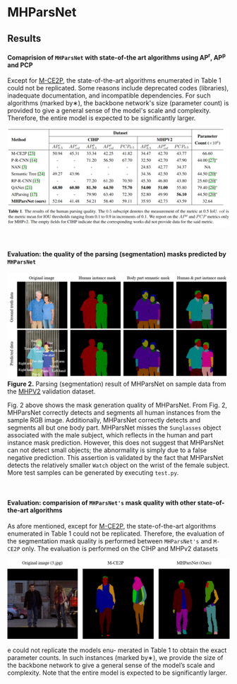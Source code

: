 # MHParsNet

## Results
#### Comaprision of ```MHParsNet``` with state-of-the art algorithms using AP<sup>r</sup>, AP<sup>p</sup> and PCP
Except for [M-CE2P](https://github.com/RanTaimu/M-CE2P), the state-of-the-art algorithms enumerated in Table 1 could not be replicated. Some reasons include deprecated codes (libraries), inadequate documentation, and incompatible dependencies. For such algorithms (marked by∗), the backbone network's size (parameter count) is provided to give a general sense of the model's scale and complexity. Therefore, the entire model is expected to be significantly larger.

![Figure 1. Evaluation results tabel](results_table.png)

&nbsp;


#### Evaluation: the quality of the parsing (segmentation) masks predicted by ```MHParsNet```
![Figure 2. Application algorithm](segmentation_result.png)
**Figure 2.** Parsing (segmentation) result of MHParsNet on sample data from the [MHPV2](https://lv-mhp.github.io/dataset) validation dataset.
&nbsp;

Fig. 2 above shows the mask generation quality of MHParsNet. From Fig. 2, MHParsNet correctly detects and segments all human instances from the sample RGB image. Additionally, MHParsNet correctly detects and segments all but one body part. MHParsNet misses the ```Sunglasses``` object associated with the male subject, which reflects in the human and part instance mask prediction. However, this does not suggest that MHParsNet can not detect small objects; the abnormality is simply due to a false negative prediction. This assertion is validated by the fact that MHParsNet detects the relatively smaller ```Watch``` object on the wrist of the female subject. More test samples can be generated by executing ```test.py```.

&nbsp;
#### Evaluation: comparision of ```MHParsNet's``` mask quality with other state-of-the-art algorithms
As afore mentioned, except for [M-CE2P](https://github.com/RanTaimu/M-CE2P), the state-of-the-art algorithms enumerated in Table 1 could not be replicated. Therefore, the evaluation of the segmentation mask quality is performed between ```MHParsNet's``` and ```M-CE2P``` only. The evaluation is performed on the CIHP and MHPv2 datasets

![Figure 3. Parsing (segmentation) comparision](seg_comp.png)

e could not replicate the models enu-
merated in Table 1 to obtain the exact parameter counts.
In such instances (marked by∗), we provide the size of the
backbone network to give a general sense of the model’s
scale and complexity. Note that the entire model is expected
to be significantly larger.

